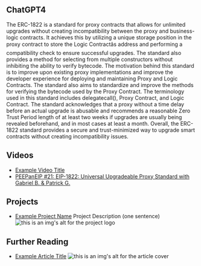 ## ChatGPT4

The ERC-1822 is a standard for proxy contracts that allows for unlimited upgrades without creating incompatibility between the proxy and business-logic contracts. It achieves this by utilizing a unique storage position in the proxy contract to store the Logic Contractâs address and performing a compatibility check to ensure successful upgrades. The standard also provides a method for selecting from multiple constructors without inhibiting the ability to verify bytecode. The motivation behind this standard is to improve upon existing proxy implementations and improve the developer experience for deploying and maintaining Proxy and Logic Contracts. The standard also aims to standardize and improve the methods for verifying the bytecode used by the Proxy Contract. The terminology used in this standard includes delegatecall(), Proxy Contract, and Logic Contract. The standard acknowledges that a proxy without a time delay before an actual upgrade is abusable and recommends a reasonable Zero Trust Period length of at least two weeks if upgrades are usually being revealed beforehand, and in most cases at least a month. Overall, the ERC-1822 standard provides a secure and trust-minimized way to upgrade smart contracts without creating incompatibility issues.

## Videos

- [Example Video Title](https://www.youtube.com/watch?v=TDGq4aeevgY)
- [PEEPanEIP #21: EIP-1822: Universal Upgradeable Proxy Standard with Gabriel B. & Patrick G.](https://www.youtube.com/watch?v=aNBbj_R5M_g&list=PL4cwHXAawZxqu0PKKyMzG_3BJV_xZTi1F&index=92)

## Projects

- [Example Project Name](https://xxxx.xxx/xxxxx) Project Description (one sentence) ![this is an img's alt for the project logo](https://xxxx.xxx/project-logo.xxx)

## Further Reading

- [Example Article Title](https://xxxx.xxx/xxxxx) ![this is an img's alt for the article cover](https://xxxx.xxx/article-cover.xxx)
